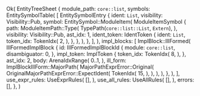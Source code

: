 Ok(
    EntityTreeSheet {
        module_path: `core::list`,
        symbols: EntitySymbolTable(
            [
                EntitySymbolEntry {
                    ident: `List`,
                    visibility: Visibility::Pub,
                    symbol: EntitySymbol::ModuleItem(
                        ModuleItemSymbol {
                            path: ModuleItemPath::Type(
                                TypePath(`core::list::List`, `Extern`),
                            ),
                            visibility: Visibility::Pub,
                            ast_idx: 1,
                            ident_token: IdentToken {
                                ident: `List`,
                                token_idx: TokenIdx(
                                    2,
                                ),
                            },
                        },
                    ),
                },
            ],
        ),
        impl_blocks: [
            ImplBlock::IllFormed(
                IllFormedImplBlock {
                    id: IllFormedImplBlockId {
                        module: `core::list`,
                        disambiguator: 0,
                    },
                    impl_token: ImplToken {
                        token_idx: TokenIdx(
                            8,
                        ),
                    },
                    ast_idx: 2,
                    body: ArenaIdxRange(
                        0..1,
                    ),
                    ill_form: ImplBlockIllForm::MajorPath(
                        MajorPathExprError::Original(
                            OriginalMajorPathExprError::ExpectIdent(
                                TokenIdx(
                                    15,
                                ),
                            ),
                        ),
                    ),
                },
            ),
        ],
        use_expr_rules: UseExprRules(
            [],
        ),
        use_all_rules: UseAllRules(
            [],
        ),
        errors: [],
    },
)